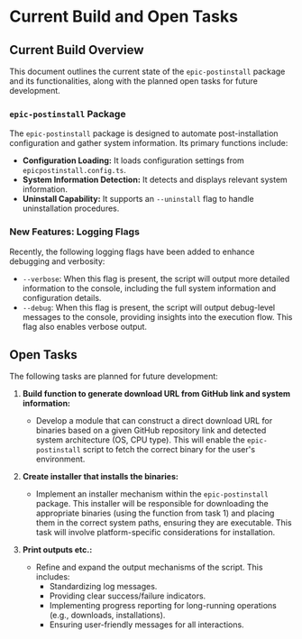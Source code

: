 # Current Build and Open Tasks

## Current Build Overview

This document outlines the current state of the `epic-postinstall` package and its functionalities, along with the planned open tasks for future development.

### `epic-postinstall` Package

The `epic-postinstall` package is designed to automate post-installation configuration and gather system information. Its primary functions include:

*   **Configuration Loading:** It loads configuration settings from `epicpostinstall.config.ts`.
*   **System Information Detection:** It detects and displays relevant system information.
*   **Uninstall Capability:** It supports an `--uninstall` flag to handle uninstallation procedures.

### New Features: Logging Flags

Recently, the following logging flags have been added to enhance debugging and verbosity:

*   `--verbose`: When this flag is present, the script will output more detailed information to the console, including the full system information and configuration details.
*   `--debug`: When this flag is present, the script will output debug-level messages to the console, providing insights into the execution flow. This flag also enables verbose output.

## Open Tasks

The following tasks are planned for future development:

1.  **Build function to generate download URL from GitHub link and system information:**
    *   Develop a module that can construct a direct download URL for binaries based on a given GitHub repository link and detected system architecture (OS, CPU type). This will enable the `epic-postinstall` script to fetch the correct binary for the user's environment.

2.  **Create installer that installs the binaries:**
    *   Implement an installer mechanism within the `epic-postinstall` package. This installer will be responsible for downloading the appropriate binaries (using the function from task 1) and placing them in the correct system paths, ensuring they are executable. This task will involve platform-specific considerations for installation.

3.  **Print outputs etc.:**
    *   Refine and expand the output mechanisms of the script. This includes:
        *   Standardizing log messages.
        *   Providing clear success/failure indicators.
        *   Implementing progress reporting for long-running operations (e.g., downloads, installations).
        *   Ensuring user-friendly messages for all interactions.